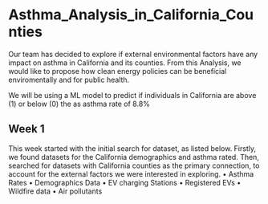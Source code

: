 # Asthma_Analysis_in_California_Counties

Our team has decided to explore if external environmental factors have any impact on asthma in California and its counties. From this Analysis, we would like to propose how clean energy policies can be beneficial enviromentally and for public health. 

We will be using a ML model to predict if individuals in California are above (1) or below (0) the as asthma rate of 8.8%  

## Week 1

This week started with the initial search for dataset, as listed below. Firstly, we found datasets for the California demographics and asthma rated. Then, searched for datasets with California counties as the primary connection, to account for the external factors we were interested in exploring. 
  •	Asthma Rates
  •	Demographics Data
  •	EV charging Stations
  •	Registered EVs
  •	Wildfire data
  •	Air pollutants

